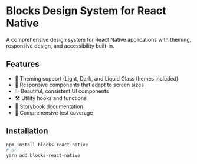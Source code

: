 # Blocks Design System for React Native

A comprehensive design system for React Native applications with theming, responsive design, and accessibility built-in.

## Features

- 🎨 Theming support (Light, Dark, and Liquid Glass themes included)
- 📱 Responsive components that adapt to screen sizes
- ✨ Beautiful, consistent UI components
- 🛠 Utility hooks and functions
- 📖 Storybook documentation
- 🧪 Comprehensive test coverage

## Installation

```bash
npm install blocks-react-native
# or
yarn add blocks-react-native